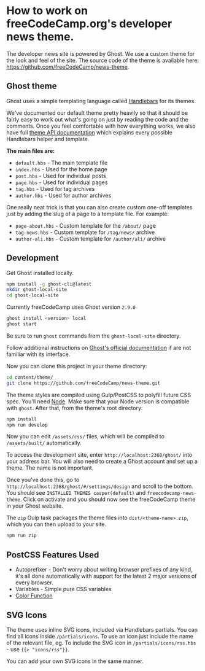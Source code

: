 # How to work on freeCodeCamp.org's developer news theme.

The developer news site is powered by Ghost. We use a custom theme for the look and feel of the site. The source code of the theme is available here: <https://github.com/freeCodeCamp/news-theme>.

## Ghost theme

Ghost uses a simple templating language called [Handlebars](http://handlebarsjs.com/) for its themes.

We've documented our default theme pretty heavily so that it should be fairly easy to work out what's going on just by reading the code and the comments. Once you feel comfortable with how everything works, we also have full [theme API documentation](https://themes.ghost.org) which explains every possible Handlebars helper and template.

**The main files are:**

-   `default.hbs` - The main template file
-   `index.hbs` - Used for the home page
-   `post.hbs` - Used for individual posts
-   `page.hbs` - Used for individual pages
-   `tag.hbs` - Used for tag archives
-   `author.hbs` - Used for author archives

One really neat trick is that you can also create custom one-off templates just by adding the slug of a page to a template file. For example:

-   `page-about.hbs` - Custom template for the `/about/` page
-   `tag-news.hbs` - Custom template for `/tag/news/` archive
-   `author-ali.hbs` - Custom template for `/author/ali/` archive

## Development

Get Ghost installed locally.

```bash
npm install -g ghost-cli@latest
mkdir ghost-local-site
cd ghost-local-site
```

Currently freeCodeCamp uses Ghost version `2.9.0`

```bash
ghost install <version> local
ghost start
```

Be sure to run `ghost` commands from the `ghost-local-site` directory.

Follow additional instructions on [Ghost's official documentation](https://docs.ghost.org) if are not familiar with its interface.

Now you can clone this project in your theme directory:

```bash
cd content/theme/
git clone https://github.com/freeCodeCamp/news-theme.git
```

The theme styles are compiled using Gulp/PostCSS to polyfill future CSS spec. You'll need [Node](https://nodejs.org/). Make sure that your Node version is compatible with `ghost`. After that, from the theme's root directory:

```bash
npm install
npm run develop
```

Now you can edit `/assets/css/` files, which will be compiled to `/assets/built/` automatically.

To access the development site, enter `http://localhost:2368/ghost/` into your address bar. You will also need to create a Ghost account and set up a theme. The name is not important.

Once you've done this, go to `http://localhost:2368/ghost/#/settings/design` and scroll to the bottom. You should see `INSTALLED THEMES casper(default)` and `freecodecamp-news-theme`. Click on activate and you should now see the freeCodeCamp theme in your Ghost website.

The `zip` Gulp task packages the theme files into `dist/<theme-name>.zip`, which you can then upload to your site.

```bash
npm run zip
```

## PostCSS Features Used

-   Autoprefixer - Don't worry about writing browser prefixes of any kind, it's all done automatically with support for the latest 2 major versions of every browser.
-   Variables - Simple pure CSS variables
-   [Color Function](https://github.com/postcss/postcss-color-function)

## SVG Icons

The theme uses inline SVG icons, included via Handlebars partials. You can find all icons inside `/partials/icons`. To use an icon just include the name of the relevant file, eg. To include the SVG icon in `/partials/icons/rss.hbs` - use `{{> "icons/rss"}}`.

You can add your own SVG icons in the same manner.
